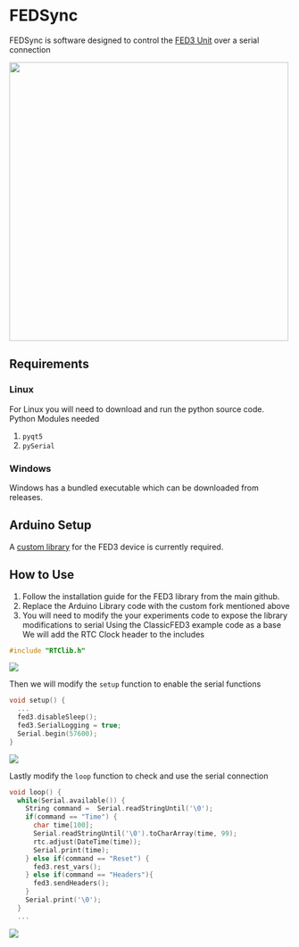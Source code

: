 # FEDSync
FEDSync is software designed to control the [FED3 Unit](https://github.com/KravitzLabDevices/FED3) over a serial connection

<img src="https://github.com/cora-reef/FEDSync/blob/6855d8618207daa3d5228b3b8d4723c681748c1d/photos/FEDSync-UI.png" width="500em">

## Requirements
### Linux
For Linux you will need to download and run the python source code. 
Python Modules needed
1. `pyqt5`
2. `pySerial`

### Windows
Windows has a bundled executable which can be downloaded from releases.


## Arduino Setup
A [custom library](https://github.com/cora-reef/FED3_library) for the FED3 device is currently required.


## How to Use
1. Follow the installation guide for the FED3 library from the main github.
2. Replace the Arduino Library code with the custom fork mentioned above
3. You will need to modify the your experiments code to expose the library modifications to serial
Using the ClassicFED3 example code as a base
We will add the RTC Clock header to the includes

```cpp
#include "RTClib.h"
```
<img src="https://github.com/cora-reef/FEDSync/blob/630ab35b1fbb30ba1ebb1ad6f0fecc5fc9db10b9/photos/header.png" width="">

Then we will modify the `setup` function to enable the serial functions
```cpp
void setup() {
  ...
  fed3.disableSleep();
  fed3.SerialLogging = true;
  Serial.begin(57600);
}
```
<img src="https://github.com/cora-reef/FEDSync/blob/630ab35b1fbb30ba1ebb1ad6f0fecc5fc9db10b9/photos/setup.png" width="">

Lastly modify the `loop` function to check and use the serial connection
```cpp
void loop() {
  while(Serial.available()) {
    String command =  Serial.readStringUntil('\0');
    if(command == "Time") {
      char time[100];
      Serial.readStringUntil('\0').toCharArray(time, 99);
      rtc.adjust(DateTime(time));
      Serial.print(time);
    } else if(command == "Reset") {
      fed3.rest_vars();
    } else if(command == "Headers"){
      fed3.sendHeaders();
    }
    Serial.print('\0');
  }
  ...
```
<img src="https://github.com/cora-reef/FEDSync/blob/630ab35b1fbb30ba1ebb1ad6f0fecc5fc9db10b9/photos/loop.png" width="">
